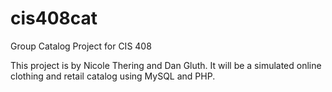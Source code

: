 # cis408cat
Group Catalog Project for CIS 408

This project is by Nicole Thering and Dan Gluth. It will be a simulated online clothing and retail catalog using MySQL and PHP.
